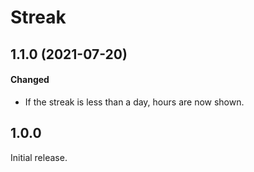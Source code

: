 # Streak

## 1.1.0 (2021-07-20)

#### Changed

- If the streak is less than a day, hours are now shown.

## 1.0.0

Initial release.
